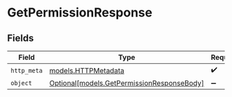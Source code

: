 # GetPermissionResponse


## Fields

| Field                                                                                | Type                                                                                 | Required                                                                             | Description                                                                          |
| ------------------------------------------------------------------------------------ | ------------------------------------------------------------------------------------ | ------------------------------------------------------------------------------------ | ------------------------------------------------------------------------------------ |
| `http_meta`                                                                          | [models.HTTPMetadata](../models/httpmetadata.md)                                     | :heavy_check_mark:                                                                   | N/A                                                                                  |
| `object`                                                                             | [Optional[models.GetPermissionResponseBody]](../models/getpermissionresponsebody.md) | :heavy_minus_sign:                                                                   | The Role                                                                             |